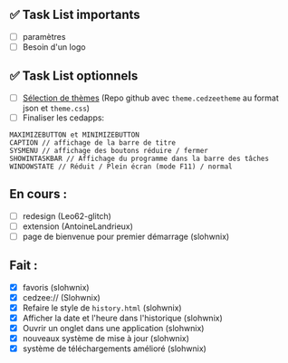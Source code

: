 ## ✅ Task List importants

- [ ] paramètres
- [ ] Besoin d'un logo

## ✅ Task List optionnels

- [ ] [Sélection de thèmes](https://discord.com/channels/1213892868708503604/1213894739875725383/1391050183449514124) (Repo github avec `theme.cedzeetheme` au format json et `theme.css`)
- [ ] Finaliser les cedapps:
```
MAXIMIZEBUTTON et MINIMIZEBUTTON
CAPTION // affichage de la barre de titre
SYSMENU // affichage des boutons réduire / fermer
SHOWINTASKBAR // Affichage du programme dans la barre des tâches
WINDOWSTATE // Réduit / Plein écran (mode F11) / normal
```

## En cours : 

- [ ] redesign (Leo62-glitch)
- [ ] extension (AntoineLandrieux)
- [ ] page de bienvenue pour premier démarrage (slohwnix)

## Fait : 
- [X] favoris (slohwnix)
- [X] cedzee:// (Slohwnix)
- [X] Refaire le style de `history.html` (slohwnix)
- [X] Afficher la date et l'heure dans l'historique (slohwnix)
- [X] Ouvrir un onglet dans une application (slohwnix)
- [X] nouveaux système de mise à jour (slohwnix)
- [X] système de téléchargements amélioré (slohwnix)
